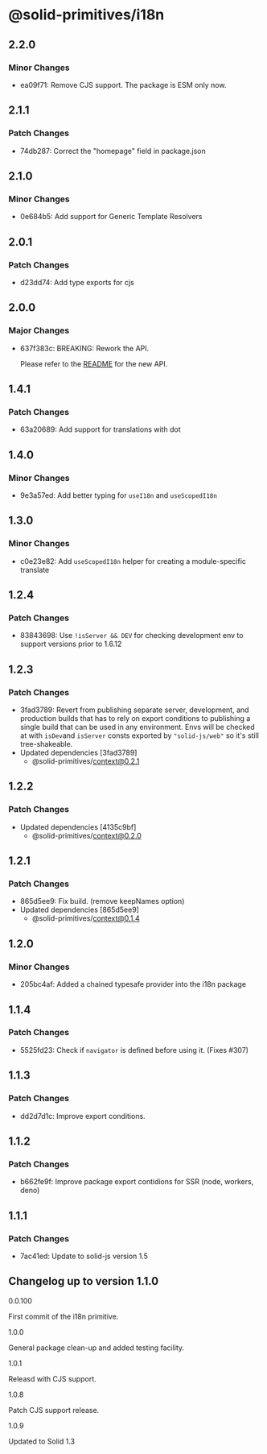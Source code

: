 # @solid-primitives/i18n

## 2.2.0

### Minor Changes

- ea09f71: Remove CJS support. The package is ESM only now.

## 2.1.1

### Patch Changes

- 74db287: Correct the "homepage" field in package.json

## 2.1.0

### Minor Changes

- 0e684b5: Add support for Generic Template Resolvers

## 2.0.1

### Patch Changes

- d23dd74: Add type exports for cjs

## 2.0.0

### Major Changes

- 637f383c: BREAKING: Rework the API.

  Please refer to the [README](https://github.com/solidjs-community/solid-primitives/tree/main/packages/i18n#readme) for the new API.

## 1.4.1

### Patch Changes

- 63a20689: Add support for translations with dot

## 1.4.0

### Minor Changes

- 9e3a57ed: Add better typing for `useI18n` and `useScopedI18n`

## 1.3.0

### Minor Changes

- c0e23e82: Add `useScopedI18n` helper for creating a module-specific translate

## 1.2.4

### Patch Changes

- 83843698: Use `!isServer && DEV` for checking development env to support versions prior to 1.6.12

## 1.2.3

### Patch Changes

- 3fad3789: Revert from publishing separate server, development, and production builds that has to rely on export conditions
  to publishing a single build that can be used in any environment.
  Envs will be checked at with `isDev`and `isServer` consts exported by `"solid-js/web"` so it's still tree-shakeable.
- Updated dependencies [3fad3789]
  - @solid-primitives/context@0.2.1

## 1.2.2

### Patch Changes

- Updated dependencies [4135c9bf]
  - @solid-primitives/context@0.2.0

## 1.2.1

### Patch Changes

- 865d5ee9: Fix build. (remove keepNames option)
- Updated dependencies [865d5ee9]
  - @solid-primitives/context@0.1.4

## 1.2.0

### Minor Changes

- 205bc4af: Added a chained typesafe provider into the i18n package

## 1.1.4

### Patch Changes

- 5525fd23: Check if `navigator` is defined before using it. (Fixes #307)

## 1.1.3

### Patch Changes

- dd2d7d1c: Improve export conditions.

## 1.1.2

### Patch Changes

- b662fe9f: Improve package export contidions for SSR (node, workers, deno)

## 1.1.1

### Patch Changes

- 7ac41ed: Update to solid-js version 1.5

## Changelog up to version 1.1.0

0.0.100

First commit of the i18n primitive.

1.0.0

General package clean-up and added testing facility.

1.0.1

Releasd with CJS support.

1.0.8

Patch CJS support release.

1.0.9

Updated to Solid 1.3
